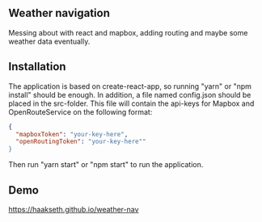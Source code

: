 ## Weather navigation

Messing about with react and mapbox, adding routing and maybe some weather data eventually.

## Installation

The application is based on create-react-app, so running "yarn" or "npm install" should be enough. In addition, a file named config.json should be placed in the src-folder. This file will contain the api-keys for Mapbox and OpenRouteService on the following format:

```json
{
  "mapboxToken": "your-key-here",
  "openRoutingToken": "your-key-here""
}
```

Then run "yarn start" or "npm start" to run the application.

## Demo

https://haakseth.github.io/weather-nav
